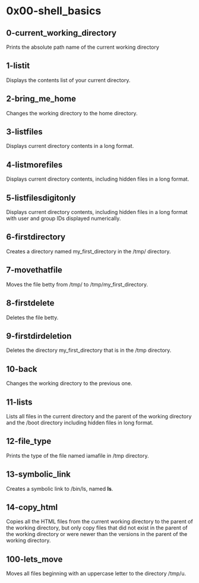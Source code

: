 # 0x00-shell_basics
## 0-current_working_directory
Prints the absolute path name of the current working directory
## 1-listit
Displays the contents list of your current directory.
## 2-bring_me_home
Changes the working directory to the home directory.
## 3-listfiles
Displays current directory contents in a long format.
## 4-listmorefiles
Displays current directory contents, including hidden files in a long format.
## 5-listfilesdigitonly
Displays current directory contents, including hidden files in a long format with user and group IDs displayed numerically.
## 6-firstdirectory
Creates a directory named my_first_directory in the /tmp/ directory.
## 7-movethatfile
Moves the file betty from /tmp/ to /tmp/my_first_directory.
## 8-firstdelete
Deletes the file betty.
## 9-firstdirdeletion
Deletes the directory my_first_directory that is in the /tmp directory.
## 10-back
Changes the working directory to the previous one.
## 11-lists
Lists all files in the current directory and the parent of the working directory and the /boot directory including hidden files in long format.
## 12-file_type
Prints the type of the file named iamafile in /tmp directory.
## 13-symbolic_link
Creates a symbolic link to /bin/ls, named __ls__.
## 14-copy_html
Copies all the HTML files from the current working directory to the parent of the working directory, but only copy files that did not exist in the parent of the working directory or were newer than the versions in the parent of the working directory.
## 100-lets_move
Moves all files beginning with an uppercase letter to the directory /tmp/u.
